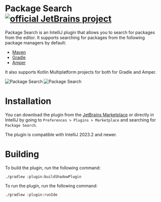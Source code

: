 # Package Search [![official JetBrains project](https://jb.gg/badges/official-flat-square.svg)](https://confluence.jetbrains.com/display/ALL/JetBrains+on+GitHub)

Package Search is an IntelliJ plugin that allows you to search for packages from the editor. It supports searching for
packages from the following package managers by default:

- [Maven](https://maven.apache.org/)
- [Gradle](https://gradle.org/)
- [Amper](https://blog.jetbrains.com/blog/2023/11/09/amper-improving-the-build-tooling-user-experience/)

It also supports Kotlin Multiplatform projects for both for Gradle and Amper.

![Package Search](https://plugins.jetbrains.com/files/12507/screenshot_2cd70867-8304-496a-a023-a052b01e24f6)
![Package Search](https://plugins.jetbrains.com/files/12507/screenshot_2314f197-0e0a-4b45-bdbe-23d2bf745df2)

# Installation

You can download the plugin from the [JetBrains Marketplace](https://plugins.jetbrains.com/plugin/12507-package-search)
or directly in IntelliJ by going to `Preferences > Plugins > Marketplace` and searching for `Package Search`.

The plugin is compatible with IntelliJ 2023.2 and newer.

# Building

To build the plugin, run the following command:

```shell
./gradlew :plugin:buildShadowPlugin
```

To run the plugin, run the following command:

```shell
./gradlew :plugin:runIde
```
